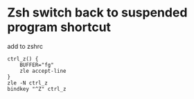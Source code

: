 # Zsh switch back to suspended program shortcut

add to zshrc

	ctrl_z() {
		BUFFER="fg"
		zle accept-line
	}
	zle -N ctrl_z
	bindkey "^Z" ctrl_z

